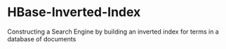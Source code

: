 # HBase-Inverted-Index
Constructing a Search Engine by building an inverted index for terms in a database of documents
